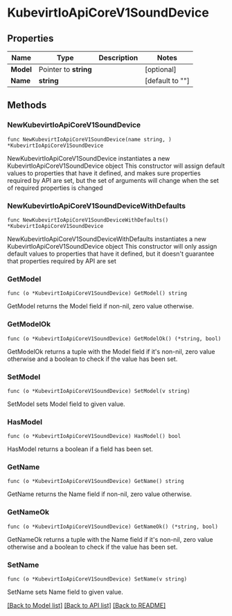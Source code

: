 # KubevirtIoApiCoreV1SoundDevice

## Properties

Name | Type | Description | Notes
------------ | ------------- | ------------- | -------------
**Model** | Pointer to **string** |  | [optional] 
**Name** | **string** |  | [default to ""]

## Methods

### NewKubevirtIoApiCoreV1SoundDevice

`func NewKubevirtIoApiCoreV1SoundDevice(name string, ) *KubevirtIoApiCoreV1SoundDevice`

NewKubevirtIoApiCoreV1SoundDevice instantiates a new KubevirtIoApiCoreV1SoundDevice object
This constructor will assign default values to properties that have it defined,
and makes sure properties required by API are set, but the set of arguments
will change when the set of required properties is changed

### NewKubevirtIoApiCoreV1SoundDeviceWithDefaults

`func NewKubevirtIoApiCoreV1SoundDeviceWithDefaults() *KubevirtIoApiCoreV1SoundDevice`

NewKubevirtIoApiCoreV1SoundDeviceWithDefaults instantiates a new KubevirtIoApiCoreV1SoundDevice object
This constructor will only assign default values to properties that have it defined,
but it doesn't guarantee that properties required by API are set

### GetModel

`func (o *KubevirtIoApiCoreV1SoundDevice) GetModel() string`

GetModel returns the Model field if non-nil, zero value otherwise.

### GetModelOk

`func (o *KubevirtIoApiCoreV1SoundDevice) GetModelOk() (*string, bool)`

GetModelOk returns a tuple with the Model field if it's non-nil, zero value otherwise
and a boolean to check if the value has been set.

### SetModel

`func (o *KubevirtIoApiCoreV1SoundDevice) SetModel(v string)`

SetModel sets Model field to given value.

### HasModel

`func (o *KubevirtIoApiCoreV1SoundDevice) HasModel() bool`

HasModel returns a boolean if a field has been set.

### GetName

`func (o *KubevirtIoApiCoreV1SoundDevice) GetName() string`

GetName returns the Name field if non-nil, zero value otherwise.

### GetNameOk

`func (o *KubevirtIoApiCoreV1SoundDevice) GetNameOk() (*string, bool)`

GetNameOk returns a tuple with the Name field if it's non-nil, zero value otherwise
and a boolean to check if the value has been set.

### SetName

`func (o *KubevirtIoApiCoreV1SoundDevice) SetName(v string)`

SetName sets Name field to given value.



[[Back to Model list]](../README.md#documentation-for-models) [[Back to API list]](../README.md#documentation-for-api-endpoints) [[Back to README]](../README.md)


